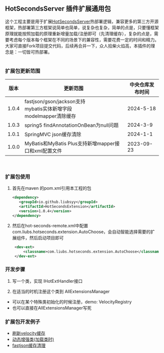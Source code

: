 

## HotSecondsServer 插件扩展通用包

这个工程主要是用于扩展[HotSecondsServer](https://github.com/Liubsyy/HotSecondsIDEA)热部署逻辑，兼容更多的第三方开源框架，热部署第三方框架说简单也简单，说复杂也复杂，简单的点是，只要懂框架原理就能按照加载的原理重新增量加载/注册即可（先清理缓存），复杂的点是，需要考虑每个版本每个框架在不同的场景下的兼容性，需要花费一定的时间和精力。大家可直接Fork项目提交代码，后续再合并一下，众人拾柴火焰高，本插件的理念是：一切皆可热部署。
<br><br>

### 扩展包更新范围
| 版本             | 更新范围                                         |中央仓库发布时间|
|-----------------|--------------------------------------------------|-----------------|
| 1.0.4           | fastjson/gson/jackson支持 <br> mybatis实体新增字段 <br> modelmapper清除缓存 |2024-5-18|
| 1.0.3           | spring5 findAnnotationOnBean为null问题 |2024-3-9|
| 1.0.1           | SpringMVC json缓存清除 |2024-1-1|
| 1.0.0           | MyBatis和MyBatis Plus支持新增mapper接口和xml配置文件 |2023-09-23|

<br>

### 扩展包使用


1. 首先在maven 的pom.xml引用本工程的包
   ```xml
   <dependency>
      <groupId>io.github.liubsyy</groupId>
      <artifactId>HotSecondsExtension</artifactId>
      <version>1.0.4</version>
   </dependency>
   ```

2. 然后在hot-seconds-remote.xml中配置 com.liubs.hotseconds.extension.AutoChoose，会自动智能选择需要的扩展组件，然后启动项目即可
   ```xml
    <dev-ext>
        <classname>com.liubs.hotseconds.extension.AutoChoose</classname>
    </dev-ext>
   ```




### 开发步骤

1. 写一个类，实现 IHotExtHandler接口

2. 在适当的时机注册这个类到 AllExtensionsManager
 
 - 可以在某个特殊类初始化的时候注册，demo: VelocityRegistry
 - 也可以直接在AllExtensionsManager写死

### 扩展包开发例子

- [刷新velocity缓存](https://github.com/Liubsyy/HotSecondsExtension/blob/master/doc/%E5%86%99%E6%89%A9%E5%B1%95%E5%8C%85%E4%BE%8B%E5%AD%90.md)
- [动态增强类(加载类时)](./src/main/java/com/liubs/hotseconds/extension/transform/demo/TransformDemo.java)
- [fastjson缓存清理](./src/main/java/com/liubs/hotseconds/extension/transform/registry/FastJsonRegistry.java)



